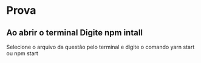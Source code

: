 # Prova

Ao abrir o terminal
Digite npm intall
----------------------------------------
Selecione o arquivo da questão pelo terminal e digite o comando yarn start ou npm start
